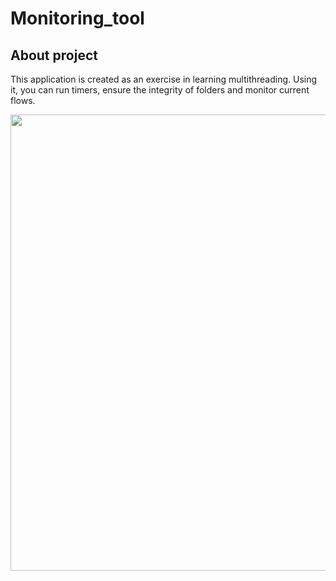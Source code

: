 # Monitoring_tool
## About project

This application is created as an exercise in learning multithreading. Using it, you can run timers, ensure the integrity of folders and monitor current flows.

<img src="https://user-images.githubusercontent.com/56280697/175828786-fc2a63c1-e09a-4822-9520-221715674e19.png" width="590" height="730"/>

